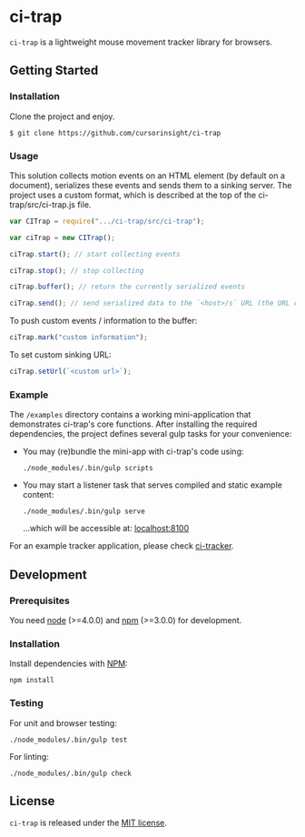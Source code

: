 # ci-trap

`ci-trap` is a lightweight mouse movement tracker library for browsers.

## Getting Started

### Installation

Clone the project and enjoy.
```
$ git clone https://github.com/cursorinsight/ci-trap
```

### Usage

This solution collects motion events on an HTML element (by default on a
document), serializes these events and sends them to a sinking server. The
project uses a custom format, which is described at the top of the
ci-trap/src/ci-trap.js file.

```javascript
var CITrap = require(".../ci-trap/src/ci-trap");

var ciTrap = new CITrap();

ciTrap.start(); // start collecting events

ciTrap.stop(); // stop collecting

ciTrap.buffer(); // return the currently serialized events

ciTrap.send(); // send serialized data to the `<host>/s` URL (the URL can be changed)
```

To push custom events / information to the buffer:
```javascript
ciTrap.mark("custom information");
```

To set custom sinking URL:
```javascript
ciTrap.setUrl(`<custom url>`);
```

### Example

The `/examples` directory contains a working mini-application that demonstrates
ci-trap's core functions. After installing the required dependencies, the
project defines several gulp tasks for your convenience:

- You may (re)bundle the mini-app with ci-trap's code using:

  ```
  ./node_modules/.bin/gulp scripts
  ```

- You may start a listener task that serves compiled and static example content:

  ```
  ./node_modules/.bin/gulp serve
  ```

  ...which will be accessible at: [localhost:8100](http://localhost:8100/)

For an example tracker application, please check
[ci-tracker](https://github.com/cursorinsight/ci-tracker).

## Development

### Prerequisites

You need [node](https://nodejs.org) (>=4.0.0) and [npm](https://www.npmjs.com)
(>=3.0.0) for development.

### Installation

Install dependencies with [NPM](https://www.npmjs.org):

```
npm install
```

### Testing

For unit and browser testing:

```
./node_modules/.bin/gulp test
```

For linting:

```
./node_modules/.bin/gulp check
```

## License

`ci-trap` is released under the [MIT license](https://github.com/cursorinsight/ci-trap/blob/master/LICENSE.md).
